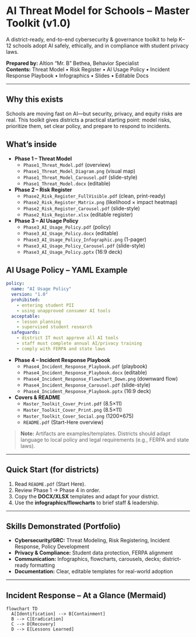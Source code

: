 # AI Threat Model for Schools – Master Toolkit (v1.0)

A district-ready, end-to-end cybersecurity & governance toolkit to help K–12 schools adopt AI safely, ethically, and in compliance with student privacy laws.

**Prepared by:** Altion “Mr. B” Bethea, Behavior Specialist  
**Contents:** Threat Model • Risk Register • AI Usage Policy • Incident Response Playbook • Infographics • Slides • Editable Docs

---

## Why this exists
Schools are moving fast on AI—but security, privacy, and equity risks are real. This toolkit gives districts a practical starting point: model risks, prioritize them, set clear policy, and prepare to respond to incidents.

## What’s inside
- **Phase 1 – Threat Model**
  - `Phase1_Threat_Model.pdf` (overview)
  - `Phase1_Threat_Model_Diagram.png` (visual map)
  - `Phase1_Threat_Model_Carousel.pdf` (slide-style)
  - `Phase1_Threat_Model.docx` (editable)
- **Phase 2 – Risk Register**
  - `Phase2_Risk_Register_FullVisible.pdf` (clean, print-ready)
  - `Phase2_Risk_Register_Matrix.png` (likelihood × impact heatmap)
  - `Phase2_Risk_Register_Carousel.pdf` (slide-style)
  - `Phase2_Risk_Register.xlsx` (editable register)
- **Phase 3 – AI Usage Policy**
  - `Phase3_AI_Usage_Policy.pdf` (policy)
  - `Phase3_AI_Usage_Policy.docx` (editable)
  - `Phase3_AI_Usage_Policy_Infographic.png` (1-pager)
  - `Phase3_AI_Usage_Policy_Carousel.pdf` (slide-style)
  - `Phase3_AI_Usage_Policy.pptx` (16:9 deck)

## AI Usage Policy – YAML Example

```yaml
policy:
  name: "AI Usage Policy"
  version: "1.0"
  prohibited:
    - entering student PII
    - using unapproved consumer AI tools
  acceptable:
    - lesson planning
    - supervised student research
  safeguards:
    - district IT must approve all AI tools
    - staff must complete annual AI/privacy training
    - comply with FERPA and state laws
```

- **Phase 4 – Incident Response Playbook**
  - `Phase4_Incident_Response_Playbook.pdf` (playbook)
  - `Phase4_Incident_Response_Playbook.docx` (editable)
  - `Phase4_Incident_Response_Flowchart_Down.png` (downward flow)
  - `Phase4_Incident_Response_Carousel.pdf` (slide-style)
  - `Phase4_Incident_Response_Playbook.pptx` (16:9 deck)
- **Covers & README**
  - `Master_Toolkit_Cover_Print.pdf` (8.5×11)
  - `Master_Toolkit_Cover_Print.png` (8.5×11)
  - `Master_Toolkit_Cover_Social.png` (1200×675)
  - `README.pdf` (Start-Here overview)

> **Note:** Artifacts are examples/templates. Districts should adapt language to local policy and legal requirements (e.g., FERPA and state laws).

---

## Quick Start (for districts)
1. Read `README.pdf` (Start Here).
2. Review Phase 1 → Phase 4 in order.
3. Copy the **DOCX/XLSX** templates and adapt for your district.
4. Use the **infographics/flowcharts** to brief staff & leadership.

---

## Skills Demonstrated (Portfolio)
- **Cybersecurity/GRC:** Threat Modeling, Risk Registering, Incident Response, Policy Development
- **Privacy & Compliance:** Student data protection, FERPA alignment
- **Communication:** Infographics, flowcharts, carousels, decks; district-ready formatting
- **Documentation:** Clear, editable templates for real-world adoption

---

## Incident Response – At a Glance (Mermaid)

```mermaid
flowchart TD
  A[Identification] --> B[Containment]
  B --> C[Eradication]
  C --> D[Recovery]
  D --> E[Lessons Learned]
